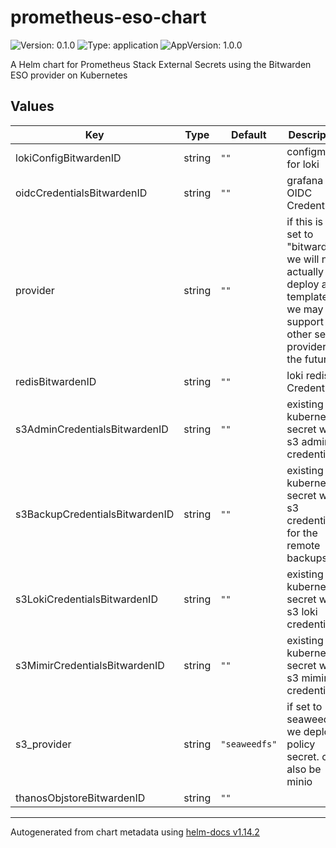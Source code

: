 # prometheus-eso-chart

![Version: 0.1.0](https://img.shields.io/badge/Version-0.1.0-informational?style=flat-square) ![Type: application](https://img.shields.io/badge/Type-application-informational?style=flat-square) ![AppVersion: 1.0.0](https://img.shields.io/badge/AppVersion-1.0.0-informational?style=flat-square)

A Helm chart for Prometheus Stack External Secrets using the Bitwarden ESO provider on Kubernetes

## Values

| Key | Type | Default | Description |
|-----|------|---------|-------------|
| lokiConfigBitwardenID | string | `""` | configmap for loki |
| oidcCredentialsBitwardenID | string | `""` | grafana OIDC Credentials |
| provider | string | `""` | if this is not set to "bitwarden", we will not actually deploy any templates we may support other secret providers in the future |
| redisBitwardenID | string | `""` | loki redis Credentials |
| s3AdminCredentialsBitwardenID | string | `""` | existing kubernetes secret with s3 admin credentials |
| s3BackupCredentialsBitwardenID | string | `""` | existing kubernetes secret with s3 credentials for the remote backups |
| s3LokiCredentialsBitwardenID | string | `""` | existing kubernetes secret with s3 loki credentials |
| s3MimirCredentialsBitwardenID | string | `""` | existing kubernetes secret with s3 mimir credentials |
| s3_provider | string | `"seaweedfs"` | if set to seaweedfs we deploy a policy secret. can also be minio |
| thanosObjstoreBitwardenID | string | `""` |  |

----------------------------------------------
Autogenerated from chart metadata using [helm-docs v1.14.2](https://github.com/norwoodj/helm-docs/releases/v1.14.2)
